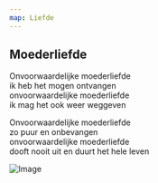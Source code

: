 ```yaml
---
map: Liefde
---
```


## Moederliefde

Onvoorwaardelijke moederliefde \
ik heb het mogen ontvangen \
onvoorwaardelijke moederliefde \
ik mag het ook weer weggeven

Onvoorwaardelijke moederliefde \
zo puur en onbevangen \
onvoorwaardelijke moederliefde \
dooft nooit uit en duurt het hele leven

![Image](IMG_20201217_151531__01.jpg)
